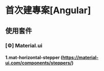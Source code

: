   # 首次建專案[Angular]

## 使用套件
### [⚙] Material.ui
#### 1.mat-horizontal-stepper (https://material-ui.com/components/steppers/)


